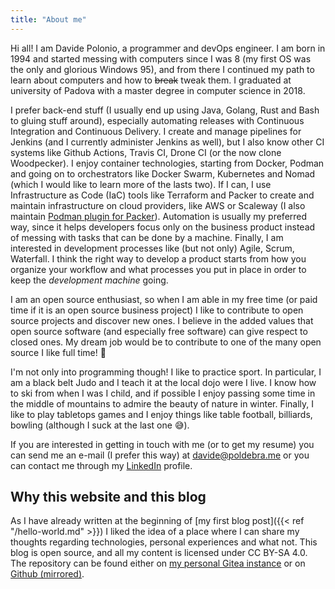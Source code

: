 ```yaml
---
title: "About me"
---
```


Hi all! I am Davide Polonio, a programmer and devOps engineer. I am born in 1994
and started messing with computers since I was 8 (my first OS was the only and
glorious Windows 95), and from there I continued my path to learn about
computers and how to ~~break~~ tweak them. I graduated at university of Padova
with a master degree in computer science in 2018.

I prefer back-end stuff (I usually end up using Java, Golang, Rust and Bash to
gluing stuff around), especially automating releases with Continuous Integration
and Continuous Delivery. I create and manage pipelines for Jenkins (and I
currently administer Jenkins as well), but I also know other CI systems like
Github Actions, Travis CI, Drone CI (or the now clone Woodpecker). I enjoy
container technologies, starting from Docker, Podman and going on to
orchestrators like Docker Swarm, Kubernetes and Nomad (which I would like to
learn more of the lasts two). If I can, I use Infrastructure as Code (IaC) tools
like Terraform and Packer to create and maintain infrastructure on cloud
providers, like AWS or Scaleway (I also maintain [Podman plugin for
Packer](https://github.com/Polpetta/packer-plugin-podman)). Automation is
usually my preferred way, since it helps developers focus only on the business
product instead of messing with tasks that can be done by a machine. Finally, I
am interested in development processes like (but not only) Agile, Scrum,
Waterfall. I think the right way to develop a product starts from how you
organize your workflow and what processes you put in place in order to keep the
_development machine_ going.

I am an open source enthusiast, so when I am able in my free time (or paid time
if it is an open source business project) I like to contribute to open source
projects and discover new ones. I believe in the added values that open source
software (and especially free software) can give respect to closed ones. My
dream job would be to contribute to one of the many open source I like full
time! 🤩

I'm not only into programming though! I like to practice sport. In particular, I
am a black belt Judo and I teach it at the local dojo were I live. I know how to
ski from when I was I child, and if possible I enjoy passing some time in the
middle of mountains to admire the beauty of nature in winter. Finally, I like to
play tabletops games and I enjoy things like table football, billiards, bowling
(although I suck at the last one 😅).

If you are interested in getting in touch with me (or to get my resume) you can
send me an e-mail (I prefer this way) at
[davide@poldebra.me](mailto:davide+bitdispenser@poldebra.me) or you can contact
me through my [LinkedIn](https://www.linkedin.com/in/davidepolonio/) profile.

## Why this website and this blog

As I have already written at the beginning of [my first blog post]({{< ref
"/hello-world.md" >}}) I liked the idea of a place where I can share my thoughts
regarding technologies, personal experiences and what not. This blog is open
source, and all my content is licensed under CC BY-SA 4.0. The repository can be
found either on [my personal Gitea
instance](https://git.poldebra.me/polpetta/bitdispenser.dev) or on [Github
(mirrored)](https://github.com/Polpetta/bitdispenser.dev).
